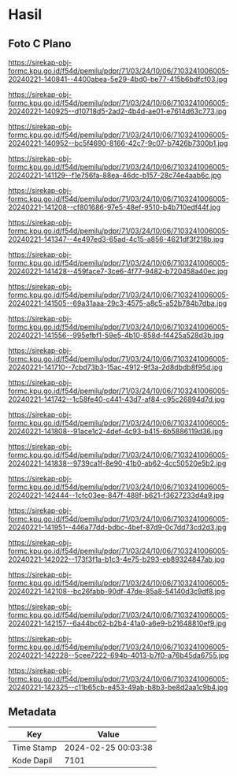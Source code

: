 # Hasil

## Foto C Plano

https://sirekap-obj-formc.kpu.go.id/f54d/pemilu/pdpr/71/03/24/10/06/7103241006005-20240221-140841--4400abea-5e29-4bd0-be77-415b6bdfcf03.jpg

https://sirekap-obj-formc.kpu.go.id/f54d/pemilu/pdpr/71/03/24/10/06/7103241006005-20240221-140925--d10718d5-2ad2-4b4d-ae01-e7614d63c773.jpg

https://sirekap-obj-formc.kpu.go.id/f54d/pemilu/pdpr/71/03/24/10/06/7103241006005-20240221-140952--bc5f4690-8166-42c7-9c07-b7426b7300b1.jpg

https://sirekap-obj-formc.kpu.go.id/f54d/pemilu/pdpr/71/03/24/10/06/7103241006005-20240221-141129--f1e756fa-88ea-46dc-b157-28c74e4aab6c.jpg

https://sirekap-obj-formc.kpu.go.id/f54d/pemilu/pdpr/71/03/24/10/06/7103241006005-20240221-141208--cf801686-97e5-48ef-9510-b4b710edf44f.jpg

https://sirekap-obj-formc.kpu.go.id/f54d/pemilu/pdpr/71/03/24/10/06/7103241006005-20240221-141347--4e497ed3-65ad-4c15-a856-4621df3f218b.jpg

https://sirekap-obj-formc.kpu.go.id/f54d/pemilu/pdpr/71/03/24/10/06/7103241006005-20240221-141428--459face7-3ce6-4f77-9482-b720458a40ec.jpg

https://sirekap-obj-formc.kpu.go.id/f54d/pemilu/pdpr/71/03/24/10/06/7103241006005-20240221-141505--69a31aaa-29c3-4575-a8c5-a52b784b7dba.jpg

https://sirekap-obj-formc.kpu.go.id/f54d/pemilu/pdpr/71/03/24/10/06/7103241006005-20240221-141556--995efbf1-59e5-4b10-858d-f4425a528d3b.jpg

https://sirekap-obj-formc.kpu.go.id/f54d/pemilu/pdpr/71/03/24/10/06/7103241006005-20240221-141710--7cbd73b3-15ac-4912-9f3a-2d8dbdb8f95d.jpg

https://sirekap-obj-formc.kpu.go.id/f54d/pemilu/pdpr/71/03/24/10/06/7103241006005-20240221-141742--1c58fe40-c441-43d7-af84-c95c26894d7d.jpg

https://sirekap-obj-formc.kpu.go.id/f54d/pemilu/pdpr/71/03/24/10/06/7103241006005-20240221-141808--91ace1c2-4def-4c93-b415-6b5886119d36.jpg

https://sirekap-obj-formc.kpu.go.id/f54d/pemilu/pdpr/71/03/24/10/06/7103241006005-20240221-141838--9739ca1f-8e90-41b0-ab62-4cc50520e5b2.jpg

https://sirekap-obj-formc.kpu.go.id/f54d/pemilu/pdpr/71/03/24/10/06/7103241006005-20240221-142444--1cfc03ee-847f-488f-b621-f3627233d4a9.jpg

https://sirekap-obj-formc.kpu.go.id/f54d/pemilu/pdpr/71/03/24/10/06/7103241006005-20240221-141951--446a77dd-bdbc-4bef-87d9-0c7dd73cd2d3.jpg

https://sirekap-obj-formc.kpu.go.id/f54d/pemilu/pdpr/71/03/24/10/06/7103241006005-20240221-142022--173f3f1a-b1c3-4e75-b293-eb89324847ab.jpg

https://sirekap-obj-formc.kpu.go.id/f54d/pemilu/pdpr/71/03/24/10/06/7103241006005-20240221-142108--bc26fabb-90df-47de-85a8-54140d3c9df8.jpg

https://sirekap-obj-formc.kpu.go.id/f54d/pemilu/pdpr/71/03/24/10/06/7103241006005-20240221-142157--6a44bc62-b2b4-41a0-a6e9-b21648810ef9.jpg

https://sirekap-obj-formc.kpu.go.id/f54d/pemilu/pdpr/71/03/24/10/06/7103241006005-20240221-142228--5cee7222-694b-4013-b7f0-a76b45da6755.jpg

https://sirekap-obj-formc.kpu.go.id/f54d/pemilu/pdpr/71/03/24/10/06/7103241006005-20240221-142325--c11b65cb-e453-49ab-b8b3-be8d2aa1c9b4.jpg


## Metadata

| Key        | Value               |
| ---------- | ------------------- |
| Time Stamp | 2024-02-25 00:03:38 |
| Kode Dapil | 7101                |



